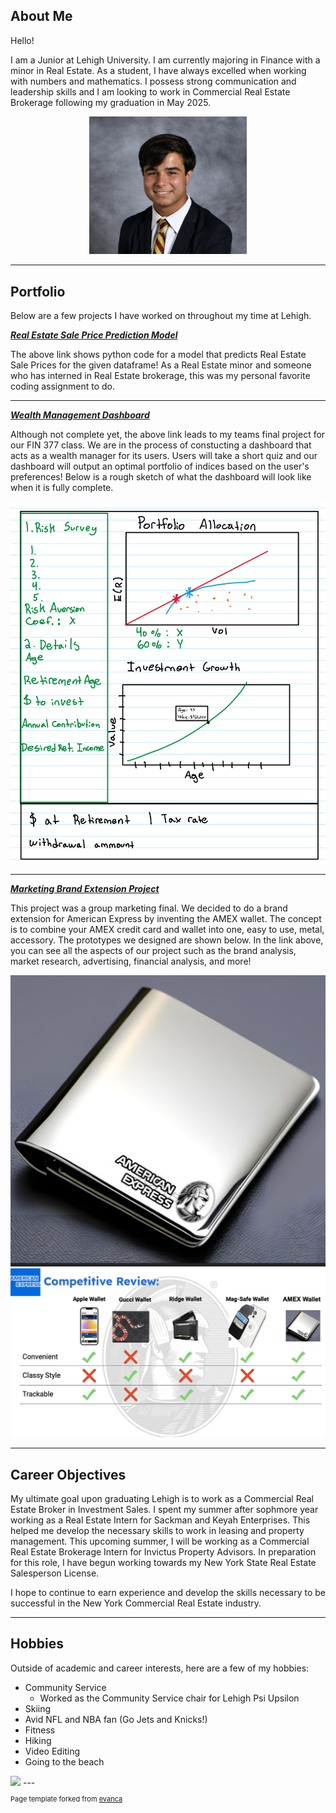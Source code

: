 ## About Me
Hello!

I am a Junior at Lehigh University. I am currently majoring in Finance with a minor in Real Estate. As a student, I have always excelled when working with numbers and mathematics. I possess strong communication and leadership skills and I am looking to work in Commercial Real Estate Brokerage following my graduation in May 2025.
<!-- Upload your own photo and change the path -->

<p style="text-align:center;">
  <img class="img-circle" src="images/IMG_1850.jpg" width="50%">
</p>

---

## Portfolio

Below are a few projects I have worked on throughout my time at Lehigh.

<!-- You can link to other websites, PDFs in this repo, and other pages in this repo -->

_**[Real Estate Sale Price Prediction Model](model)**_

The above link shows python code for a model that predicts Real Estate Sale Prices for the given dataframe! As a Real Estate minor and someone who has interned in Real Estate brokerage, this was my personal favorite coding assignment to do.



---



_**[Wealth Management Dashboard](https://wealth-advisor-dashboard-zxeuck5wssugu23mf7cjon.streamlit.app/)**_

Although not complete yet, the above link leads to my teams final project for our FIN 377 class. We are in the process of constucting a dashboard that acts as a wealth manager for its users. Users will take a short quiz and our dashboard will output an optimal portfolio of indices based on the user's preferences! Below is a rough sketch of what the dashboard will look like when it is fully complete. 


<img src="images/Example_Photo.jpg"/>

---

_**[Marketing Brand Extension Project](/pdf/MKT_111.pdf)**_

This project was a group marketing final. We decided to do a brand extension for American Express by inventing the AMEX wallet. The concept is to combine your AMEX credit card and wallet into one, easy to use, metal, accessory. The prototypes we designed are shown below. In the link above, you can see all the aspects of our project such as the brand analysis, market research, advertising, financial analysis, and more!



<img src="images/wallet.png"/>
<img src="images/competitive_review.png"/>

---

## Career Objectives

My ultimate goal upon graduating Lehigh is to work as a Commercial Real Estate Broker in Investment Sales. I spent my summer after sophmore year working as a Real Estate Intern for Sackman and Keyah Enterprises. This helped me develop the necessary skills to work in leasing and property management. This upcoming summer, I will be working as a Commercial Real Estate Brokerage Intern for Invictus Property Advisors. In preparation for this role, I have begun working towards my New York State Real Estate Salesperson License.

I hope to continue to earn experience and develop the skills necessary to be successful in the New York Commercial Real Estate industry. 

---

## Hobbies

Outside of academic and career interests, here are a few of my hobbies:
- Community Service
  - Worked as the Community Service chair for Lehigh Psi Upsilon
- Skiing
- Avid NFL and NBA fan (Go Jets and Knicks!)
- Fitness
- Hiking
- Video Editing
- Going to the beach
<img src="images/ski.jpeg"/>
---
<p style="font-size:11px">Page template forked from <a href="https://github.com/evanca/quick-portfolio">evanca</a></p>
<!-- Remove above link if you don't want to attibute -->

